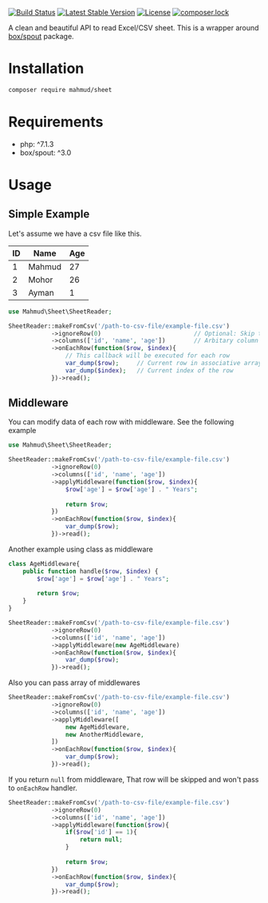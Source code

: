 [![Build Status](https://travis-ci.org/mahmudkuet11/sheet.svg?branch=master)](https://travis-ci.org/mahmudkuet11/sheet)
[![Latest Stable Version](https://poser.pugx.org/mahmud/sheet/v/stable)](https://packagist.org/packages/mahmud/sheet)
[![License](https://poser.pugx.org/mahmud/sheet/license)](https://packagist.org/packages/mahmud/sheet)
[![composer.lock](https://poser.pugx.org/mahmud/sheet/composerlock)](https://packagist.org/packages/mahmud/sheet)

A clean and beautiful API to read Excel/CSV sheet. This is a wrapper around [box/spout](https://github.com/box/spout) package.

# Installation

```bash
composer require mahmud/sheet
```

# Requirements

- php: ^7.1.3
- box/spout: ^3.0

# Usage

## Simple Example

Let's assume we have a csv file like this.


| ID | Name   | Age |
|----|--------|-----|
| 1  | Mahmud | 27  |
| 2  | Mohor  | 26  |
| 3  | Ayman  | 1   |


```php
use Mahmud\Sheet\SheetReader;

SheetReader::makeFromCsv('/path-to-csv-file/example-file.csv')
            ->ignoreRow(0)                          // Optional: Skip the header row
            ->columns(['id', 'name', 'age'])        // Arbitary column name that will be mapped sequentially for each row
            ->onEachRow(function($row, $index){
                // This callback will be executed for each row
                var_dump($row);     // Current row in associative array
                var_dump($index);   // Current index of the row
            })->read();
```

## Middleware

You can modify data of each row with middleware. See the following example

```php
use Mahmud\Sheet\SheetReader;

SheetReader::makeFromCsv('/path-to-csv-file/example-file.csv')
            ->ignoreRow(0)
            ->columns(['id', 'name', 'age'])
            ->applyMiddleware(function($row, $index){
                $row['age'] = $row['age'] . " Years";
                
                return $row;
            })
            ->onEachRow(function($row, $index){
                var_dump($row);
            })->read();

```

Another example using class as middleware

```php
class AgeMiddleware{
    public function handle($row, $index) {
        $row['age'] = $row['age'] . " Years";
    
        return $row;
    }
}

SheetReader::makeFromCsv('/path-to-csv-file/example-file.csv')
            ->ignoreRow(0)
            ->columns(['id', 'name', 'age'])
            ->applyMiddleware(new AgeMiddleware)
            ->onEachRow(function($row, $index){
                var_dump($row);
            })->read();

```

Also you can pass array of middlewares

```php
SheetReader::makeFromCsv('/path-to-csv-file/example-file.csv')
            ->ignoreRow(0)
            ->columns(['id', 'name', 'age'])
            ->applyMiddleware([
                new AgeMiddleware,
                new AnotherMiddleware,
            ])
            ->onEachRow(function($row, $index){
                var_dump($row);
            })->read();
```

If you return `null` from middleware, That row will be skipped and won't pass to `onEachRow` handler.

```php
SheetReader::makeFromCsv('/path-to-csv-file/example-file.csv')
            ->ignoreRow(0)
            ->columns(['id', 'name', 'age'])
            ->applyMiddleware(function($row){
                if($row['id'] == 1){
                    return null;
                }
                
                return $row;
            })
            ->onEachRow(function($row, $index){
                var_dump($row);
            })->read();
```

